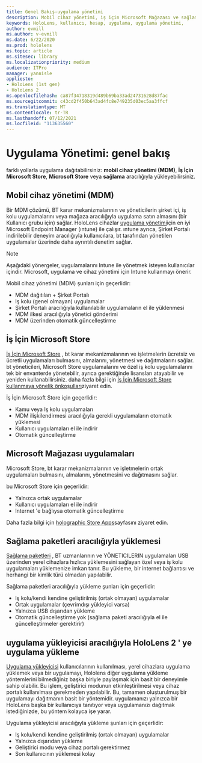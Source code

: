 ```yaml
---
title: Genel Bakış-uygulama yönetimi
description: Mobil cihaz yönetimi, iş için Microsoft Mağazası ve sağlama paketleri ile karma gerçeklik uygulama yönetimine genel bir bakış ile çalışmaya başlayın.
keywords: HoloLens, kullanıcı, hesap, uygulama, uygulama yönetimi,
author: evmill
ms.author: v-evmill
ms.date: 6/22/2020
ms.prod: hololens
ms.topic: article
ms.sitesec: library
ms.localizationpriority: medium
audience: ITPro
manager: yannisle
appliesto:
- HoloLens (1st gen)
- HoloLens 2
ms.openlocfilehash: ca87f34718319d489b69ba33ad24731628d87fac
ms.sourcegitcommit: c43cd2f450b643ad4fc8e749235d03ec5aa3ffcf
ms.translationtype: MT
ms.contentlocale: tr-TR
ms.lasthandoff: 07/12/2021
ms.locfileid: "113635560"
---
```

# <a name="app-management-overview"></a>Uygulama Yönetimi: genel bakış

farklı yollarla uygulama dağıtabilirsiniz: **mobil cihaz yönetimi (MDM)**, **İş İçin Microsoft Store**, **Microsoft Store** veya **sağlama** aracılığıyla yükleyebilirsiniz.

## <a name="mobile-device-management-mdm"></a>Mobil cihaz yönetimi (MDM)

Bir MDM çözümü, BT karar mekanizmalarının ve yöneticilerin şirket içi, iş kolu uygulamalarını veya mağaza aracılığıyla uygulama satın almasını (bir Kullanıcı grubu için) sağlar. HoloLens cihazlar [uygulama yönetimi](app-deploy-intune.md)için en iyi Microsoft Endpoint Manager (ıntune) ile çalışır. ıntune ayrıca, Şirket Portalı indirilebilir deneyim aracılığıyla kullanıcılara, bt tarafından yönetilen uygulamalar üzerinde daha ayrıntılı denetim sağlar.

> [!NOTE]
> Aşağıdaki yönergeler, uygulamalarını Intune ile yönetmek isteyen kullanıcılar içindir. Microsoft, uygulama ve cihaz yönetimi için Intune kullanmayı önerir.

Mobil cihaz yönetimi (MDM) şunları için geçerlidir:

* MDM dağıtılan + Şirket Portalı
* Iş kolu (genel olmayan) uygulamalar
* Şirket Portalı aracılığıyla kullanılabilir uygulamaların el ile yüklenmesi
* MDM ilkesi aracılığıyla yönetici gönderimi
* MDM üzerinden otomatik güncelleştirme

## <a name="microsoft-store-for-business"></a>İş İçin Microsoft Store

[İş İçin Microsoft Store](app-deploy-store-business.md) , bt karar mekanizmalarının ve işletmelerin ücretsiz ve ücretli uygulamaları bulmasını, almalarını, yönetmesi ve dağıtmalarını sağlar. bt yöneticileri, Microsoft Store uygulamalarını ve özel iş kolu uygulamalarını tek bir envanterde yönetebilir, ayrıca gerektiğinde lisansları atayabilir ve yeniden kullanabilirsiniz. daha fazla bilgi için [İş İçin Microsoft Store kullanmaya yönelik önkoşulları](/microsoft-store/prerequisites-microsoft-store-for-business)ziyaret edin.

İş İçin Microsoft Store için geçerlidir:

* Kamu veya Iş kolu uygulamaları
* MDM ilişkilendirmesi aracılığıyla gerekli uygulamaların otomatik yüklemesi
* Kullanıcı uygulamaları el ile indirir
* Otomatik güncelleştirme

## <a name="microsoft-store-apps"></a>Microsoft Mağazası uygulamaları

Microsoft Store, bt karar mekanizmalarının ve işletmelerin ortak uygulamaları bulmasını, almalarını, yönetmesini ve dağıtmasını sağlar.

bu Microsoft Store için geçerlidir:

* Yalnızca ortak uygulamalar
* Kullanıcı uygulamaları el ile indirir
* Internet 'e bağlıysa otomatik güncelleştirme

Daha fazla bilgi için [holographic Store Apps](/hololens/holographic-store-apps)sayfasını ziyaret edin.

## <a name="install-via-provisioning-packages"></a>Sağlama paketleri aracılığıyla yüklemesi

[Sağlama paketleri](app-deploy-provisioning-package.md) , BT uzmanlarının ve YÖNETICILERIN uygulamaları USB üzerinden yerel cihazlara hızlıca yüklemesini sağlayan özel veya iş kolu uygulamaları yüklemenize imkan tanır. Bu yükleme, bir internet bağlantısı ve herhangi bir kimlik türü olmadan yapılabilir.

Sağlama paketleri aracılığıyla yükleme şunları için geçerlidir:

* Iş kolu/kendi kendine geliştirilmiş (ortak olmayan) uygulamalar
* Ortak uygulamalar (çevrimdışı yükleyici varsa)
* Yalnızca USB dışarıdan yükleme
* Otomatik güncelleştirme yok (sağlama paketi aracılığıyla el ile güncelleştirmeler gerektirir)

## <a name="install-apps-on-hololens-2-via-app-installer"></a>uygulama yükleyicisi aracılığıyla HoloLens 2 ' ye uygulama yükleme

[Uygulama yükleyicisi](app-deploy-app-installer.md) kullanıcılarının kullanılması, yerel cihazlara uygulama yüklemek veya bir uygulamayı, Hololens diğer uygulama yükleme yöntemlerini bilmediğiniz başka biriyle paylaşmak için basit bir deneyimle sahip olabilir. Bu işlem, geliştirici modunun etkinleştirilmesi veya cihaz portalı kullanılması gerekmeden yapılabilir. Bu, tamamen oluşturulmuş bir uygulamayı dağıtmanın basit bir yöntemidir. uygulamanızı yalnızca bir HoloLens başka bir kullanıcıya tanıtıyor veya uygulamanızı dağıtmak istediğinizde, bu yöntem kolayca işe yarar.

Uygulama yükleyicisi aracılığıyla yükleme şunları için geçerlidir:

* Iş kolu/kendi kendine geliştirilmiş (ortak olmayan) uygulamalar
* Yalnızca dışarıdan yükleme
* Geliştirici modu veya cihaz portalı gerektirmez
* Son kullanıcının yüklemesi kolay
